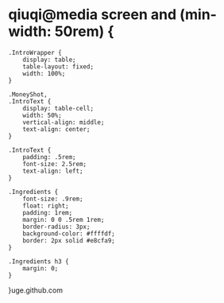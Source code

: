 # qiuqi@media screen and (min-width: 50rem) {
    .IntroWrapper {
        display: table;
        table-layout: fixed;
        width: 100%;
    }

    .MoneyShot,
    .IntroText {
        display: table-cell;
        width: 50%;
        vertical-align: middle;
        text-align: center;
    }

    .IntroText {
        padding: .5rem;
        font-size: 2.5rem;
        text-align: left;
    }

    .Ingredients {
        font-size: .9rem;
        float: right;
        padding: 1rem;
        margin: 0 0 .5rem 1rem;
        border-radius: 3px;
        background-color: #ffffdf;
        border: 2px solid #e8cfa9;
    }

    .Ingredients h3 {
        margin: 0;
    }
}uge.github.com
